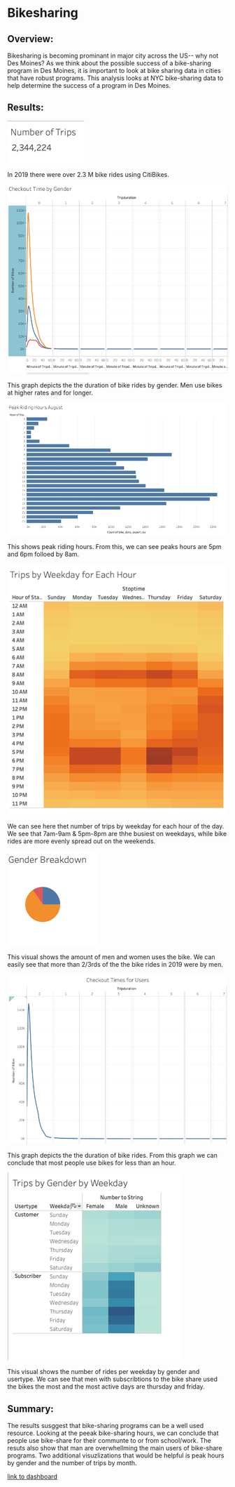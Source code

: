 # Bikesharing

## Overview:
Bikesharing is becoming prominant in major city across the US-- why not Des Moines? As we think about the possible success of a bike-sharing program in Des Moines, it is important to look at bike sharing data in cities that have robust programs. This analysis looks at NYC bike-sharing data to help determine the success of a program in Des Moines. 


## Results:
![number_trip](Resources/number_trip.png)

In 2019 there were over 2.3 M bike rides using CitiBikes. 



![checkout_Gender](Resources/checkout_Gender.png)

This graph depicts the the duration of bike rides by gender.  Men use bikes at higher rates and for longer. 



![peak_hours](Resources/peak_hours.png)

This shows peak riding hours. From this, we can see peaks hours are 5pm and 6pm folloed by 8am. 



![trips_day_hour](Resources/trips_day_hour.png)

We can see here thet number of trips by weekday for each hour of the day. We see that 7am-9am & 5pm-8pm are thhe busiest on weekdays, while bike rides are more evenly spread out on the weekends. 



![gender_breakdown](Resources/gender_breakdown.png)

This visual shows the amount of men and women uses the bike. We can easily see that more than 2/3rds of the the bike rides in 2019 were by men. 



![checkout_user](Resources/checkout_user.png)



This graph depicts the the duration of bike rides. From this graph we can conclude that most people use bikes for less than an hour.

![trip_gender_week](Resources/trip_gender_week.png)

This visual shows the number of rides per weekday by gender and usertype. We can see that men with subscribtions to the bike share used the bikes the most and the most active days are thursday and friday.  



## Summary:
The results susggest that bike-sharing programs can be a well used resource. Looking at the peeak bike-sharing hours, we can conclude that people use bike-share for their communte to or from school/work. The resuts also show that man are overwhellming the main users of bike-share programs. Two additional visuzlizations that would be helpful is peak hours by gender  and the number of trips by month. 


[link to dashboard](https://public.tableau.com/views/Bikeshare_16276177316290/BikeshareStory?:language=en-US&publish=yes&:display_count=n&:origin=viz_share_link)


